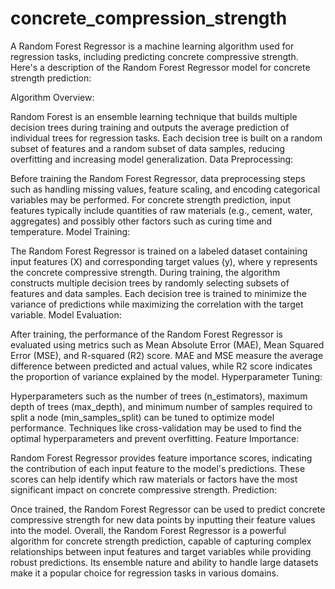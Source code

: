 # concrete_compression_strength
A Random Forest Regressor is a machine learning algorithm used for regression tasks, including predicting concrete compressive strength. Here's a description of the Random Forest Regressor model for concrete strength prediction:

Algorithm Overview:

Random Forest is an ensemble learning technique that builds multiple decision trees during training and outputs the average prediction of individual trees for regression tasks.
Each decision tree is built on a random subset of features and a random subset of data samples, reducing overfitting and increasing model generalization.
Data Preprocessing:

Before training the Random Forest Regressor, data preprocessing steps such as handling missing values, feature scaling, and encoding categorical variables may be performed.
For concrete strength prediction, input features typically include quantities of raw materials (e.g., cement, water, aggregates) and possibly other factors such as curing time and temperature.
Model Training:

The Random Forest Regressor is trained on a labeled dataset containing input features (X) and corresponding target values (y), where y represents the concrete compressive strength.
During training, the algorithm constructs multiple decision trees by randomly selecting subsets of features and data samples.
Each decision tree is trained to minimize the variance of predictions while maximizing the correlation with the target variable.
Model Evaluation:

After training, the performance of the Random Forest Regressor is evaluated using metrics such as Mean Absolute Error (MAE), Mean Squared Error (MSE), and R-squared (R2) score.
MAE and MSE measure the average difference between predicted and actual values, while R2 score indicates the proportion of variance explained by the model.
Hyperparameter Tuning:

Hyperparameters such as the number of trees (n_estimators), maximum depth of trees (max_depth), and minimum number of samples required to split a node (min_samples_split) can be tuned to optimize model performance.
Techniques like cross-validation may be used to find the optimal hyperparameters and prevent overfitting.
Feature Importance:

Random Forest Regressor provides feature importance scores, indicating the contribution of each input feature to the model's predictions.
These scores can help identify which raw materials or factors have the most significant impact on concrete compressive strength.
Prediction:

Once trained, the Random Forest Regressor can be used to predict concrete compressive strength for new data points by inputting their feature values into the model.
Overall, the Random Forest Regressor is a powerful algorithm for concrete strength prediction, capable of capturing complex relationships between input features and target variables while providing robust predictions. Its ensemble nature and ability to handle large datasets make it a popular choice for regression tasks in various domains.





